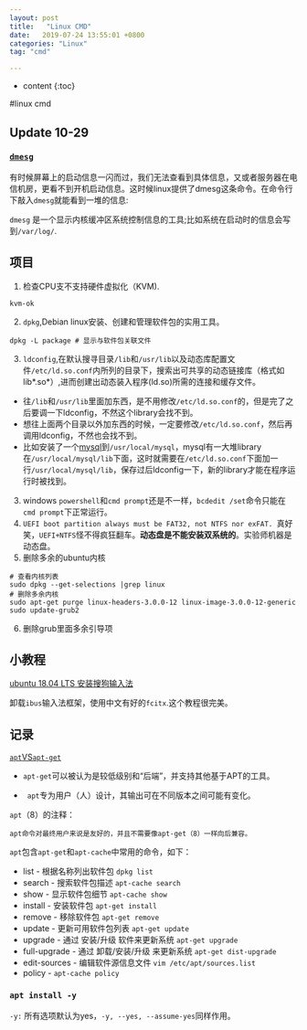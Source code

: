 ```yaml
---
layout: post
title:   "Linux CMD"
date:   2019-07-24 13:55:01 +0800
categories: "Linux"
tag: "cmd"

---
```


* content
{:toc}




#linux cmd

## Update 10-29

###  [`dmesg`](https://blog.csdn.net/bytxl/article/details/8846587)

有时候屏幕上的启动信息一闪而过，我们无法查看到具体信息，又或者服务器在电信机房，更看不到开机启动信息。这时候linux提供了dmesg这条命令。在命令行下敲入`dmesg`就能看到一堆的信息:

`dmesg` 是一个显示内核缓冲区系统控制信息的工具;比如系统在启动时的信息会写到`/var/log/`.

## 项目

1. 检查CPU支不支持硬件虚拟化（KVM).

```shell
kvm-ok
```

2. `dpkg`,Debian linux安装、创建和管理软件包的实用工具。

```shell
dpkg -L package # 显示与软件包关联文件
```

3. `ldconfig`,在默认搜寻目录`/lib`和`/usr/lib`以及动态库配置文件`/etc/ld.so.conf`内所列的目录下，搜索出可共享的动态链接库（格式如lib*.so*）,进而创建出动态装入程序(ld.so)所需的连接和缓存文件。

* 往`/lib`和`/usr/lib`里面加东西，是不用修改`/etc/ld.so.conf`的，但是完了之后要调一下ldconfig，不然这个library会找不到。
* 想往上面两个目录以外加东西的时候，一定要修改`/etc/ld.so.conf`，然后再调用ldconfig，不然也会找不到。
* 比如安装了一个[mysql](http://man.linuxde.net/mysql)到`/usr/local/mysql`，mysql有一大堆library在`/usr/local/mysql/lib`下面，这时就需要在`/etc/ld.so.conf`下面加一行`/usr/local/mysql/lib`，保存过后ldconfig一下，新的library才能在程序运行时被找到。

3. windows `powershell`和`cmd prompt`还是不一样，`bcdedit /set`命令只能在`cmd prompt`下正常运行。
4. `UEFI boot partition always must be FAT32, not NTFS nor exFAT. `真好笑，`UEFI+NTFS`怪不得疯狂翻车。**动态盘是不能安装双系统的**。实验师机器是动态盘。
5. 删除多余的ubuntu内核

```shell
# 查看内核列表
sudo dpkg --get-selections |grep linux
# 删除多余内核
sudo apt-get purge linux-headers-3.0.0-12 linux-image-3.0.0-12-generic 
sudo update-grub2
```

6. 删除grub里面多余引导项



## 小教程

[ubuntu 18.04 LTS 安装搜狗输入法](https://www.jianshu.com/p/c936a8a2180e)

卸载`ibus`输入法框架，使用中文有好的`fcitx`.这个教程很完美。

## 记录

[`apt`VS`apt-get`](https://askubuntu.com/questions/445384/what-is-the-difference-between-apt-and-apt-get)

* `apt-get`可以被认为是较低级别和“后端”，并支持其他基于APT的工具。

* ` apt`专为用户（人）设计，其输出可在不同版本之间可能有变化。

`apt`（8）的注释：

```plain
apt命令对最终用户来说是友好的，并且不需要像apt-get（8）一样向后兼容。
```

`apt`包含`apt-get`和`apt-cache`中常用的命令，如下：

- list - 根据名称列出软件包 `dpkg list`
- search - 搜索软件包描述 `apt-cache search`
- show - 显示软件包细节 `apt-cache show`
- install - 安装软件包 `apt-get install`
- remove - 移除软件包 `apt-get remove`
- update - 更新可用软件包列表 `apt-get update`
- upgrade - 通过 安装/升级 软件来更新系统 `apt-get upgrade`
- full-upgrade - 通过 卸载/安装/升级 来更新系统 `apt-get dist-upgrade`
- edit-sources - 编辑软件源信息文件 `vim /etc/apt/sources.list`
- policy - `apt-cache policy`

### `apt install -y`

`-y:` 所有选项默认为yes，`-y, --yes, --assume-yes`同样作用。